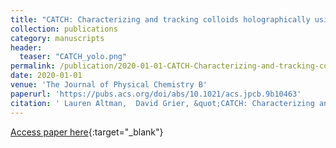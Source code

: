 ```yaml
---
title: "CATCH: Characterizing and tracking colloids holographically using deep neural networks" 
collection: publications
category: manuscripts
header:
  teaser: "CATCH_yolo.png"
permalink: /publication/2020-01-01-CATCH-Characterizing-and-tracking-colloids-holographically-using-deep-neural-networks
date: 2020-01-01
venue: 'The Journal of Physical Chemistry B'
paperurl: 'https://pubs.acs.org/doi/abs/10.1021/acs.jpcb.9b10463'
citation: ' Lauren Altman,  David Grier, &quot;CATCH: Characterizing and tracking colloids holographically using deep neural networks.&quot; The Journal of Physical Chemistry B, 2020.'
---
```

[Access paper here](https://pubs.acs.org/doi/abs/10.1021/acs.jpcb.9b10463){:target="_blank"}
